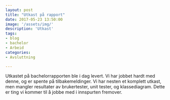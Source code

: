 ```yaml
---
layout: post
title: "Utkast på rapport"
date: 2017-05-23 13:50:00
image: '/assets/img/'
description: 'Utkast'
tags: 
- blog
- bachelor
- Arbeid
categories:
- Avsluttning

---
```


Utkastet på bachelorrapporten ble i dag levert. Vi har jobbet hardt med denne, og er spente på tilbakemeldinger. Vi har nesten et komplett utkast,
men mangler resultater av brukertester, unit tester, og klassediagram. Dette er ting vi kommer til å jobbe med i innspurten fremover.
